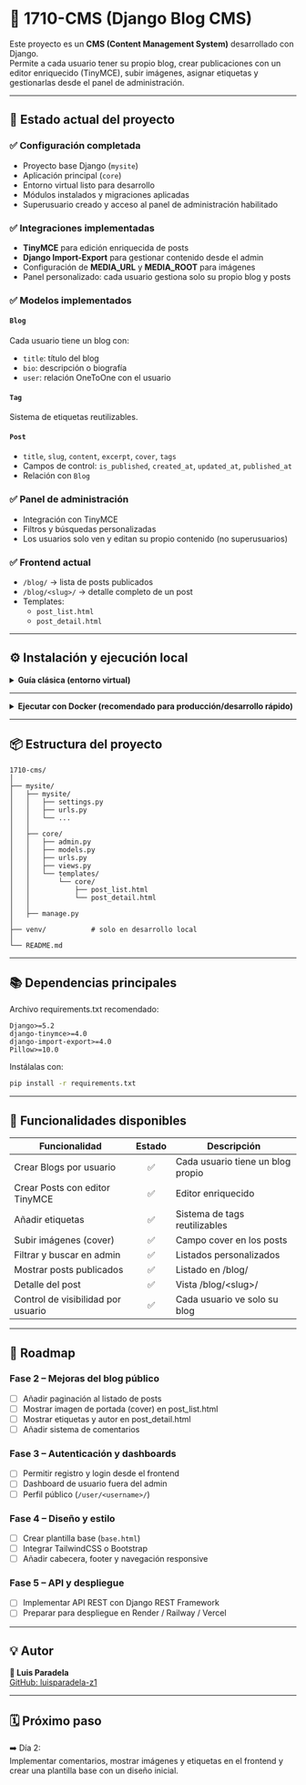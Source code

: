 # 📰 1710-CMS (Django Blog CMS)

Este proyecto es un **CMS (Content Management System)** desarrollado con Django.  
Permite a cada usuario tener su propio blog, crear publicaciones con un editor enriquecido (TinyMCE), subir imágenes, asignar etiquetas y gestionarlas desde el panel de administración.

---

## 🚀 Estado actual del proyecto

### ✅ **Configuración completada**
- Proyecto base Django (`mysite`)
- Aplicación principal (`core`)
- Entorno virtual listo para desarrollo
- Módulos instalados y migraciones aplicadas
- Superusuario creado y acceso al panel de administración habilitado

### ✅ **Integraciones implementadas**
- **TinyMCE** para edición enriquecida de posts
- **Django Import-Export** para gestionar contenido desde el admin
- Configuración de **MEDIA_URL** y **MEDIA_ROOT** para imágenes
- Panel personalizado: cada usuario gestiona solo su propio blog y posts

### ✅ **Modelos implementados**
#### `Blog`
Cada usuario tiene un blog con:
- `title`: título del blog
- `bio`: descripción o biografía
- `user`: relación OneToOne con el usuario

#### `Tag`
Sistema de etiquetas reutilizables.

#### `Post`
- `title`, `slug`, `content`, `excerpt`, `cover`, `tags`
- Campos de control: `is_published`, `created_at`, `updated_at`, `published_at`
- Relación con `Blog`

### ✅ **Panel de administración**
- Integración con TinyMCE
- Filtros y búsquedas personalizadas
- Los usuarios solo ven y editan su propio contenido (no superusuarios)

### ✅ **Frontend actual**
- `/blog/` → lista de posts publicados
- `/blog/<slug>/` → detalle completo de un post
- Templates:  
  - `post_list.html`
  - `post_detail.html`

---

## ⚙️ **Instalación y ejecución local**

<details>
  <summary><strong>Guía clásica (entorno virtual)</strong></summary>

1️⃣ Clonar el repositorio  
```bash
git clone https://github.com/luisparadela-z1/1710-cms.git
cd 1710-cms/mysite
```

2️⃣ Activar el entorno virtual  
```bash
python3 -m venv ../venv
source ../venv/bin/activate
```

3️⃣ Instalar dependencias  
```bash
pip install -r requirements.txt
```

4️⃣ Aplicar migraciones  
```bash
python manage.py migrate
```

5️⃣ Crear superusuario (si no lo has hecho)  
```bash
python manage.py createsuperuser
```

6️⃣ Ejecutar el servidor de desarrollo  
```bash
python manage.py runserver
```

7️⃣ Accede desde el navegador  
- **Admin:** http://127.0.0.1:8000/admin/  
- **Blog público:** http://127.0.0.1:8000/blog/

</details>

---

<details>
  <summary><strong>Ejecutar con Docker (recomendado para producción/desarrollo rápido)</strong></summary>

Asegúrate de tener [Docker](https://www.docker.com/) y [Docker Compose](https://docs.docker.com/compose/) instalados.

1️⃣ Clonar el repositorio  
```bash
git clone https://github.com/luisparadela-z1/1710-cms.git
cd 1710-cms
```

2️⃣ Crea o revisa los archivos `Dockerfile` y `docker-compose.yml` (proporcionados en el repo). Si no existen, deberías crearlos como sigue:

**Ejemplo mínimo de Dockerfile:**
```Dockerfile
FROM python:3.12
WORKDIR /app
COPY mysite/requirements.txt .
RUN pip install --upgrade pip && pip install -r requirements.txt
COPY mysite /app
EXPOSE 8000
CMD ["python", "manage.py", "runserver", "0.0.0.0:8000"]
```

**Ejemplo mínimo de docker-compose.yml:**
```yaml
version: '3.9'
services:
  db:
    image: postgres:15
    environment:
      POSTGRES_DB: mysite
      POSTGRES_USER: postgres
      POSTGRES_PASSWORD: postgres
    ports:
      - "5432:5432"
    volumes:
      - postgres_data:/var/lib/postgresql/data
  web:
    build: .
    command: bash -c "python manage.py migrate && python manage.py runserver 0.0.0.0:8000"
    volumes:
      - ./mysite:/app
    ports:
      - "8000:8000"
    depends_on:
      - db
    environment:
      DB_NAME: mysite
      DB_USER: postgres
      DB_PASSWORD: postgres
      DB_HOST: db
      DB_PORT: 5432
volumes:
  postgres_data:
```

3️⃣ Construye y lanza los contenedores  
```bash
docker compose up --build
```

4️⃣ Crea el superusuario (en otra terminal):  
```bash
docker compose exec web python manage.py createsuperuser
```

5️⃣ Accede desde el navegador  
- **Admin:** http://localhost:8000/admin/  
- **Blog:** http://localhost:8000/blog/

> **Nota:** Si quieres ejecutar comandos adicionales, solo usa  
> `docker compose exec web <comando>`  
> Ejemplo:  
> `docker compose exec web python manage.py shell`

</details>

---

## 📦 Estructura del proyecto

```
1710-cms/
│
├── mysite/
│   ├── mysite/
│   │   ├── settings.py
│   │   ├── urls.py
│   │   └── ...
│   │
│   ├── core/
│   │   ├── admin.py
│   │   ├── models.py
│   │   ├── urls.py
│   │   ├── views.py
│   │   └── templates/
│   │       └── core/
│   │           ├── post_list.html
│   │           └── post_detail.html
│   │
│   ├── manage.py
│
├── venv/           # solo en desarrollo local
│
└── README.md
```

---

## 📚 Dependencias principales

Archivo requirements.txt recomendado:

```
Django>=5.2
django-tinymce>=4.0
django-import-export>=4.0
Pillow>=10.0
```

Instálalas con:

```bash
pip install -r requirements.txt
```

---

## 🧭 Funcionalidades disponibles

| Funcionalidad                      | Estado | Descripción                          |
| -----------------------------------|:------:|--------------------------------------|
| Crear Blogs por usuario            |   ✅   | Cada usuario tiene un blog propio    |
| Crear Posts con editor TinyMCE     |   ✅   | Editor enriquecido                   |
| Añadir etiquetas                   |   ✅   | Sistema de tags reutilizables        |
| Subir imágenes (cover)             |   ✅   | Campo cover en los posts             |
| Filtrar y buscar en admin          |   ✅   | Listados personalizados              |
| Mostrar posts publicados           |   ✅   | Listado en /blog/                    |
| Detalle del post                   |   ✅   | Vista /blog/&lt;slug&gt;/            |
| Control de visibilidad por usuario |   ✅   | Cada usuario ve solo su blog         |

---

## 🔮 Roadmap

### Fase 2 – Mejoras del blog público

- [ ] Añadir paginación al listado de posts
- [ ] Mostrar imagen de portada (cover) en post_list.html
- [ ] Mostrar etiquetas y autor en post_detail.html
- [ ] Añadir sistema de comentarios

### Fase 3 – Autenticación y dashboards

- [ ] Permitir registro y login desde el frontend
- [ ] Dashboard de usuario fuera del admin
- [ ] Perfil público (`/user/<username>/`)

### Fase 4 – Diseño y estilo

- [ ] Crear plantilla base (`base.html`)
- [ ] Integrar TailwindCSS o Bootstrap
- [ ] Añadir cabecera, footer y navegación responsive

### Fase 5 – API y despliegue

- [ ] Implementar API REST con Django REST Framework
- [ ] Preparar para despliegue en Render / Railway / Vercel

---

## 💡 Autor

**👤 Luis Paradela**  
[GitHub: luisparadela-z1](https://github.com/luisparadela-z1)

---

## 🗓️ Próximo paso

➡️ Día 2:  
Implementar comentarios, mostrar imágenes y etiquetas en el frontend y crear una plantilla base con un diseño inicial.
